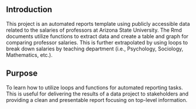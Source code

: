 ## Introduction

This project is an automated reports template using publicly accessible data related to the salaries of professors at Arizona State University. The Rmd documents utilize functions to extract data and create a table and graph for comparing professor salaries. This is further extrapolated by using loops to break down salaries by teaching department (i.e., Psychology, Sociology, Mathematics, etc.).

## Purpose

To learn how to utilize loops and functions for automated reporting tasks. This is useful for delivering the results of a data project to stakeholders and providing a clean and presentable report focusing on top-level information.
